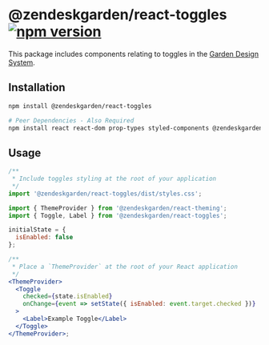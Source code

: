 # @zendeskgarden/react-toggles [![npm version](https://img.shields.io/npm/v/@zendeskgarden/react-toggles.svg?style=flat-square)](https://www.npmjs.com/package/@zendeskgarden/react-toggles)

This package includes components relating to toggles in the
[Garden Design System](https://zendeskgarden.github.io/).

## Installation

```sh
npm install @zendeskgarden/react-toggles

# Peer Dependencies - Also Required
npm install react react-dom prop-types styled-components @zendeskgarden/react-theming
```

## Usage

```jsx static
/**
 * Include toggles styling at the root of your application
 */
import '@zendeskgarden/react-toggles/dist/styles.css';

import { ThemeProvider } from '@zendeskgarden/react-theming';
import { Toggle, Label } from '@zendeskgarden/react-toggles';

initialState = {
  isEnabled: false
};

/**
 * Place a `ThemeProvider` at the root of your React application
 */
<ThemeProvider>
  <Toggle
    checked={state.isEnabled}
    onChange={event => setState({ isEnabled: event.target.checked })}
  >
    <Label>Example Toggle</Label>
  </Toggle>
</ThemeProvider>;
```
